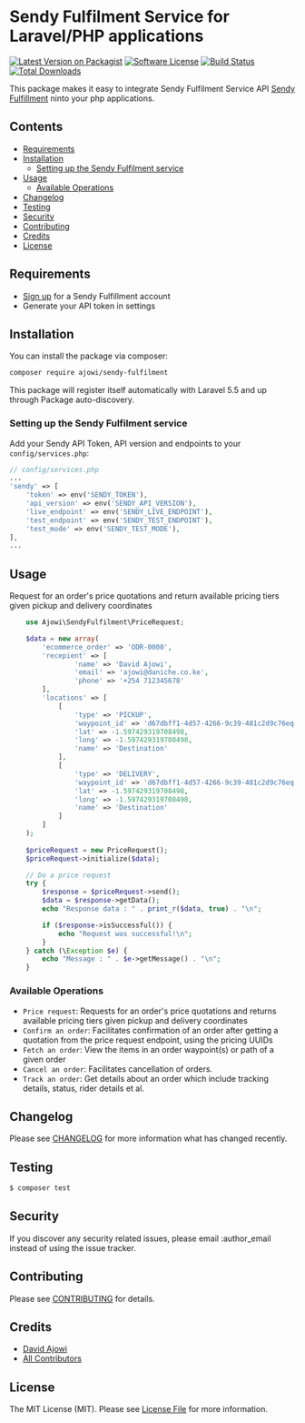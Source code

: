 #  Sendy Fulfilment Service for Laravel/PHP applications

[![Latest Version on Packagist](https://img.shields.io/packagist/v/ajowi/sendy-fulfilment.svg?style=flat-square)](https://packagist.org/packages/ajowi/sendy-fulfilment)
[![Software License](https://img.shields.io/badge/license-MIT-brightgreen.svg?style=flat-square)](LICENSE.md)
[![Build Status](https://img.shields.io/travis/ajowi/sendy-fulfilment/master.svg?style=flat-square)](https://travis-ci.org/ajowi/sendy-fulfilment)
[![Total Downloads](https://img.shields.io/packagist/dt/ajowi/sendy-fulfilment.svg?style=flat-square)](https://packagist.org/packages/ajowi/sendy-fulfilment)

This package makes it easy to integrate Sendy Fulfilment Service API [Sendy Fulfillment](https://api.sendyit.com/v2/documentation) ninto your php applications.


## Contents

- [Requirements](#requirements)
- [Installation](#installation)
	- [Setting up the Sendy Fulfilment service](#setting-up-the-sendy-fulfilment-service)
- [Usage](#usage)
	- [Available Operations](#available-operations)
- [Changelog](#changelog)
- [Testing](#testing)
- [Security](#security)
- [Contributing](#contributing)
- [Credits](#credits)
- [License](#license)

## Requirements

- [Sign up](https://app.sendyit.com) for a Sendy Fulfillment account
- Generate your API token in settings

## Installation

You can install the package via composer:

``` bash
composer require ajowi/sendy-fulfilment
```

This package will register itself automatically with Laravel 5.5 and up through Package auto-discovery.

### Setting up the Sendy Fulfilment service

Add your Sendy API Token, API version and endpoints to your `config/services.php`:

```php
// config/services.php
...
'sendy' => [
    'token' => env('SENDY_TOKEN'),
    'api_version' => env('SENDY_API_VERSION'),
    'live_endpoint' => env('SENDY_LIVE_ENDPOINT'),
    'test_endpoint' => env('SENDY_TEST_ENDPOINT'),
    'test_mode' => env('SENDY_TEST_MODE'),
],
...
```

## Usage

Request for an order's price quotations and return available pricing tiers given pickup and delivery coordinates
``` php
    use Ajowi\SendyFulfilment\PriceRequest;

    $data = new array(
        'ecommerce_order' => 'ODR-0000',
        'recepient' => [
                'name' => 'David Ajowi',
                'email' => 'ajowi@daniche.co.ke',
                'phone' => '+254 712345678'
        ],
        'locations' => [
            [
                'type' => 'PICKUP',
                'waypoint_id' => 'd67dbff1-4d57-4266-9c39-481c2d9c76eq',
                'lat' => -1.597429319708498,
                'long' => -1.597429319708498,
                'name' => 'Destination'
            ],
            [
                'type' => 'DELIVERY',
                'waypoint_id' => 'd67dbff1-4d57-4266-9c39-481c2d9c76eq',
                'lat' => -1.597429319708498,
                'long' => -1.597429319708498,
                'name' => 'Destination'
            ]
        ]
    );
    
    $priceRequest = new PriceRequest();
    $priceRequest->initialize($data);

    // Do a price request
    try {
        $response = $priceRequest->send();
        $data = $response->getData();
        echo "Response data : " . print_r($data, true) . "\n";

        if ($response->isSuccessful()) {
            echo "Request was successful!\n";
        }
    } catch (\Exception $e) {
        echo "Message : " . $e->getMessage() . "\n";
    }

```
### Available Operations

- `Price request`: Requests for an order's price quotations and returns available pricing tiers given pickup and delivery coordinates
- `Confirm an order`: Facilitates confirmation of an order after getting a quotation from the price request endpoint, using the pricing UUIDs
- `Fetch an order`: View the items in an order waypoint(s) or path of a given order
- `Cancel an order`: Facilitates cancellation of orders.
- `Track an order`: Get details about an order which include tracking details, status, rider details et al.

## Changelog

Please see [CHANGELOG](CHANGELOG.md) for more information what has changed recently.

## Testing

``` bash
$ composer test
```

## Security

If you discover any security related issues, please email :author_email instead of using the issue tracker.

## Contributing

Please see [CONTRIBUTING](CONTRIBUTING.md) for details.

## Credits

- [David Ajowi](https://github.com/ajowi)
- [All Contributors](../../contributors)

## License

The MIT License (MIT). Please see [License File](LICENSE.md) for more information.
